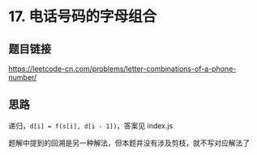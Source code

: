 # 17. 电话号码的字母组合

## 题目链接

https://leetcode-cn.com/problems/letter-combinations-of-a-phone-number/

## 思路

递归，`d[i] = f(s[i], d[i - 1])`，答案见 index.js

题解中提到的回溯是另一种解法，但本题并没有涉及剪枝，就不写对应解法了